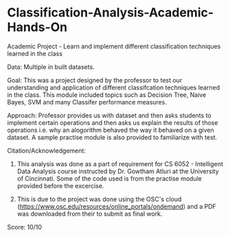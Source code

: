 # Classification-Analysis-Academic-Hands-On
Academic Project - Learn and implement different classification techniques learned in the class

Data: Multiple in built datasets.

Goal: This was a project designed by the professor to test our understanding and application of different classifcation techniques learned in the class. This module included topics such as Decision Tree, Naive Bayes, SVM and many Classifer performance measures.

Approach: Professor provides us with dataset and then asks students to implement certain operations and then asks us explain the results of those operations i.e. why an alogorithm behaved the way it behaved on a given dataset. A sample practise module is also provided to familiarize with test.

Citation/Acknowledgement:

  1. This analysis was done as a part of requirement for CS 6052 - Intelligent Data Analysis course instructed by Dr. Gowtham Atluri at the University of Cincinnati. Some of the code used is from the practise module provided before the excercise.

  2. This is due to the project was done using the OSC's cloud (https://www.osc.edu/resources/online_portals/ondemand) and a PDF was downloaded from their to submit as final work.

Score: 10/10


